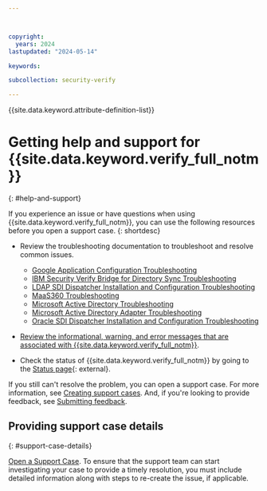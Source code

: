 ```yaml
---



copyright:
  years: 2024
lastupdated: "2024-05-14"

keywords:

subcollection: security-verify

---
```


{{site.data.keyword.attribute-definition-list}}

<!-- Use your product short name in the title to help search results, and use a nav title in the toc.yaml to shorten it to Getting help and support in the left nav-->

# Getting help and support for {{site.data.keyword.verify_full_notm}}
{: #help-and-support}

If you experience an issue or have questions when using {{site.data.keyword.verify_full_notm}}, you can use the following resources before you open a support case.
{: shortdesc}

<!--* Review the [FAQs](/docs/linktoyourfaqtopic) in the product documentation.-->
* Review the troubleshooting documentation to troubleshoot and resolve common issues.
     * [Google Application Configuration Troubleshooting](https://www.ibm.com/docs/en/security-verify?topic=google-troubleshooting)
     * [IBM Security Verify Bridge for Directory Sync Troubleshooting](https://www.ibm.com/docs/en/security-verify?topic=sync-troubleshooting)
     * [LDAP SDI Dispatcher Installation and Configuration Troubleshooting](https://www.ibm.com/docs/en/security-verify?topic=configuration-troubleshooting)
     * [MaaS360 Troubleshooting](https://www.ibm.com/docs/en/security-verify?topic=maas360-troubleshooting-mobile-single-sign-sso-errors)
     * [Microsoft Active Directory Troubleshooting](https://www.ibm.com/docs/en/security-verify?topic=mad-troubleshooting)
     * [Microsoft Active Directory Adapter Troubleshooting](https://www.ibm.com/docs/en/security-verify?topic=directory-troubleshooting)
     * [Oracle SDI Dispatcher Installation and Configuration Troubleshooting](https://www.ibm.com/docs/en/security-verify?topic=sdic-troubleshooting)

* [Review the informational, warning, and error messages that are associated with {{site.data.keyword.verify_full_notm}}](https://www.ibm.com/docs/en/security-verify?topic=information-error-messages).
* Check the status of {{site.data.keyword.verify_full_notm}} by going to the [Status page](https://statuspage.ibmcloudsecurity.com/){: external}.

<!-- In this list above, you can also provide a public slack channel for searching for answers or asking questions in a forum, if there is one available. For example, you'd include a bullet like "Ask product experts and the community questions on the [slack-channel-name)[url.com] slack channel."  -->

If you still can't resolve the problem, you can open a support case. For more information, see [Creating support cases](/docs/get-support?topic=get-support-open-case). And, if you're looking to provide feedback, see [Submitting feedback](/docs/overview?topic=overview-feedback).

<!-- The following section is OPTIONAL and is for services that want to include detailed must gather information for customers to add to their support cases. You can work with customer-facing teams, get support case data, or work with your development team to identify relevant information needed to diagnose or trace errors. This might include commands to run, requests for specific types of information, diagrams, etc. If you plan to ask for these specific details in a support case, be sure to include the information on how a user can find the required information. See the following example based on Transit Gateway. -->

## Providing support case details
{: #support-case-details}

[Open a Support Case](https://www.ibm.com/mysupport/s/createrecord/NewCase?productId=01t50000004Y4A8AAK&language=en_US). 
To ensure that the support team can start investigating your case to provide a timely resolution, you must include detailed information along with steps to re-create the issue, if applicable. 


